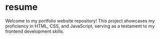 # resume
Welcome to my portfolio website repository! This project showcases my proficiency in HTML, CSS, and JavaScript, serving as a testament to my frontend development skills.
